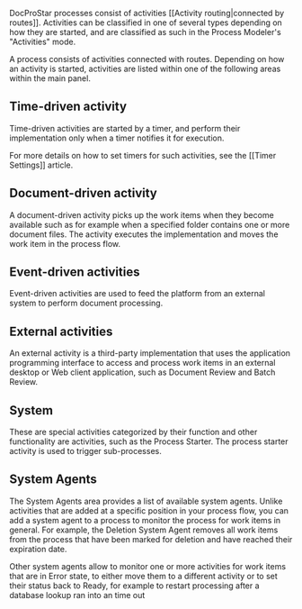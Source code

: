 DocProStar processes consist of activities [[Activity routing|connected by routes]]. Activities can be classified in one of several types depending on how they are started, and are classified as such in the Process Modeler's "Activities" mode.

A process consists of activities connected with routes. Depending on how an activity is started, activities are listed within one of the following areas within the main panel.

## Time-driven activity

Time-driven activities are started by a timer, and perform their implementation only when a timer notifies it for execution. 

For more details on how to set timers for such activities, see the [[Timer Settings]] article.

## Document-driven activity

A document-driven activity picks up the work items when they become available such as for example when a specified folder contains one or more document files. The activity executes the implementation and moves the work item in the process flow.

## Event-driven activities

Event-driven activities are used to feed the platform from an external system to perform document processing.

## External activities

An external activity is a third-party implementation that uses the application programming interface to access and process work items in an external desktop or Web client application, such as Document Review and Batch Review.

## System
These are special activities categorized by their function and other functionality are activities, such as the Process Starter. The process starter activity is used to trigger sub-processes.

## System Agents

The System Agents area provides a list of available system agents. Unlike activities that are added at a specific position in your process flow, you can add a system agent to a process to monitor the process for work items in general. For example, the Deletion System Agent removes all work items from the process that have been marked for deletion and have reached their expiration date. 

Other system agents allow to monitor one or more activities for work items that are in Error state, to either move them to a different activity or to set their status back to Ready, for example to restart processing after a database lookup ran into an time out